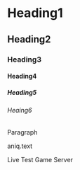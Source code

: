 <!-- Heading -->
# Heading1
## Heading2
### Heading3
#### Heading4
##### Heading5
###### Heaing6
Paragraph

aniq.text

Live Test Game Server
